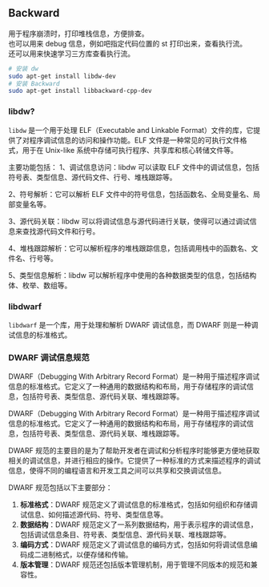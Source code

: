 ## Backward

用于程序崩溃时，打印堆栈信息，方便排查。  
也可以用来 debug 信息，例如吧指定代码位置的 st 打印出来，查看执行流。  
还可以用来快速学习三方库查看执行流。

```bash
# 安装 dw
sudo apt-get install libdw-dev
# 安装 Backward
sudo apt-get install libbackward-cpp-dev
```

### libdw?

`libdw` 是一个用于处理 ELF（Executable and Linkable Format）文件的库，它提供了对程序调试信息的访问和操作功能。ELF 文件是一种常见的可执行文件格式，用于在 Unix-like 系统中存储可执行程序、共享库和核心转储文件等。

主要功能包括：
1、调试信息访问：libdw 可以读取 ELF 文件中的调试信息，包括符号表、类型信息、源代码文件、行号、堆栈跟踪等。

2、符号解析：它可以解析 ELF 文件中的符号信息，包括函数名、全局变量名、局部变量名等。

3、源代码关联：libdw 可以将调试信息与源代码进行关联，使得可以通过调试信息来查找源代码文件和行号。

4、堆栈跟踪解析：它可以解析程序的堆栈跟踪信息，包括调用栈中的函数名、文件名、行号等。

5、类型信息解析：libdw 可以解析程序中使用的各种数据类型的信息，包括结构体、枚举、数组等。

### libdwarf 

`libdwarf` 是一个库，用于处理和解析 DWARF 调试信息，而 DWARF 则是一种调试信息的标准格式。

### DWARF 调试信息规范

DWARF（Debugging With Arbitrary Record Format）是一种用于描述程序调试信息的标准格式。它定义了一种通用的数据结构和布局，用于存储程序的调试信息，包括符号表、类型信息、源代码关联、堆栈跟踪等。


DWARF（Debugging With Arbitrary Record Format）是一种用于描述程序调试信息的标准格式。它定义了一种通用的数据结构和布局，用于存储程序的调试信息，包括符号表、类型信息、源代码关联、堆栈跟踪等。

DWARF 规范的主要目的是为了帮助开发者在调试和分析程序时能够更方便地获取相关的调试信息，并进行相应的操作。它提供了一种标准的方式来描述程序的调试信息，使得不同的编程语言和开发工具之间可以共享和交换调试信息。

DWARF 规范包括以下主要部分：

1. **标准格式**：DWARF 规范定义了调试信息的标准格式，包括如何组织和存储调试信息、如何描述源代码、符号、类型信息等。
2. **数据结构**：DWARF 规范定义了一系列数据结构，用于表示程序的调试信息，包括调试信息条目、符号表、类型信息、源代码关联、堆栈跟踪等。
3. **编码方式**：DWARF 规范定义了调试信息的编码方式，包括如何将调试信息编码成二进制格式，以便存储和传输。
4. **版本管理**：DWARF 规范还包括版本管理机制，用于管理不同版本的规范和兼容性。


